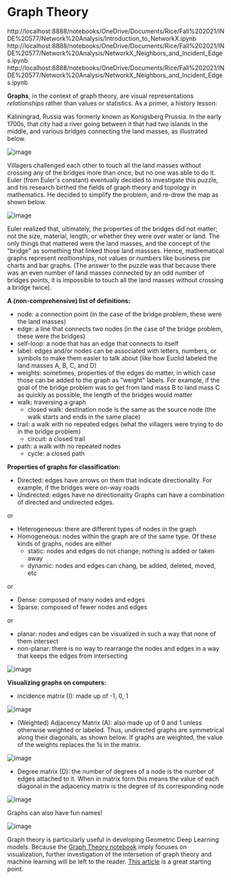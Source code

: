 # Graph Theory
http://localhost:8888/notebooks/OneDrive/Documents/Rice/Fall%202021/INDE%20577/Network%20Analysis/Introduction_to_NetworkX.ipynb
http://localhost:8888/notebooks/OneDrive/Documents/Rice/Fall%202021/INDE%20577/Network%20Analysis/NetworkX_Neighbors_and_Incident_Edges.ipynb
http://localhost:8888/notebooks/OneDrive/Documents/Rice/Fall%202021/INDE%20577/Network%20Analysis/NetworkX_Neighbors_and_Incident_Edges.ipynb

**Graphs**, in the context of graph theory, are visual representations *relationships* rather than values or statistics. As a primer, a history lesson:

Kaliningrad, Russia was formerly known as Konigsberg Prussia. In the early 1700s, that city had a river going between it that had two islands in the middle, and various bridges connecting the land masses, as illustrated below.

![image](https://miro.medium.com/max/1050/1*EnntiaJYoXdz2swncIpFJQ.jpeg)

Villagers challenged each other to touch all the land masses without crossing any of the bridges more than once, but no one was able to do it. Euler (from Euler's constant) eventually decided to investigate this puzzle, and his research birthed the fields of graph theory and topology in mathematics. He decided to simplify the problem, and re-drew the map as shown below.

![image](https://miro.medium.com/max/1050/1*94Ex37b-oFyV8Dc_Okp2nQ.jpeg)

Euler realized that, ultimately, the properties of the bridges did not matter; not the size, material, length, or whether they were over water or land. The only things that mattered were the land masses, and the concept of the "bridge" as something that linked those land massses. Hence, mathematical graphs represent *realtionships*, not values or numbers like business pie charts and bar graphs. (The answer to the puzzle was that because there was an even number of land masses connected by an odd number of bridges points, it is impossible to touch all the land masses without crossing a bridge twice).

**A (non-comprehensive) list of definitions:**
- node: a connection point (in the case of the bridge problem, these were the land masses)
- edge: a line that connects two nodes (in the case of the bridge problem, these were the bridges)
- self-loop: a node that has an edge that connects to itself
- label: edges and/or nodes can be associated with letters, numbers, or symbols to make them easier to talk about (like how Euclid labeled the land masses A, B, C, and D)
- weights: sometimes, properties of the edges do matter, in which case those can be added to the graph as "weight" labels. For example, if the goal of the bridge problem was to get from land mass B to land mass C as quickly as possible, the length of the bridges would matter
- walk: traversing a graph
  - closed walk: destination node is the same as the source node (the walk starts and ends in the same place)
- trail: a walk with no repeated edges (what the villagers were trying to do in the bridge problem)
  - circuit: a closed trail
- path: a walk with no repeated nodes
  - cycle: a closed path

**Properties of graphs for classification:**
- Directed: edges have arrows on them that indicate directionality. For example, if the bridges were on-way roads
- Undirected: edges have no directionality
Graphs can have a combination of directed and undirected edges.

or

- Heterogeneous: there are different types of nodes in the graph
- Homogeneous: nodes within the graph are of the same type. Of these kinds of graphs, nodes are either
  - static: nodes and edges do not change; nothing is added or taken away
  - dynamic: nodes and edges can chang, be added, deleted, moved, etc

or

- Dense: composed of many nodes and edges
- Sparse: composed of fewer nodes and edges

or

- planar: nodes and edges can be visualized in such a way that none of them intersect
- non-planar: there is no way to rearrange the nodes and edges in a way that keeps the edges from intersecting

![image](https://miro.medium.com/max/900/0*EFTtnCgA_ESQ86LW.png)

**Visualizing graphs on computers:**
- incidence matrix (I): made up of -1, 0, 1

![image](https://miro.medium.com/max/1050/1*9Ux80uESvaUdtkEyRMYajw.png)

- (Weighted) Adjacency Matrix (A): also made up of 0 and 1 unless otherwise weighted or labeled. Thus, undirected graphs are symmetrical along their diagonals, as shown below. If graphs are weighted, the value of the weights replaces the 1s in the matrix. 

![image](https://miro.medium.com/max/618/1*NZyJI_-uHKZ4PUj_LX6SFQ.gif)

- Degree matrix (D): the number of degrees of a node is the number of edges attached to it. When in matrix form this means the value of each diagonal in the adjacency matrix is the degree of its corresponding node

![image](https://miro.medium.com/max/1050/0*q162kpWGY8o4GeL8.png)

Graphs can also have fun names!

![image](https://mathworld.wolfram.com/images/eps-gif/k-CyclicGraphs_800.gif)

Graph theory is particularly useful in developing Geometric Deep Learning models. Because the [Graph Theory notebook](https://github.com/Madison-Bunting/INDE-577/blob/main/reinforcement%20learning/2%20-%20graph%20theory/Graph%20Theory.ipynb) imply focuses on visualization, further investigation of the intersetion of graph theory and machine learning will be left to the reader. [This article](https://flawnsontong.medium.com/what-is-geometric-deep-learning-b2adb662d91d) is a great starting point.

